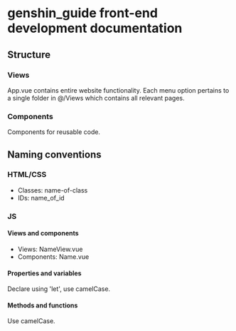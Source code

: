 # genshin_guide front-end development documentation

## Structure

### Views
App.vue contains entire website functionality.
Each menu option pertains to a single folder in @/Views which contains all relevant pages.

### Components
Components for reusable code.

## Naming conventions

### HTML/CSS
- Classes: name-of-class
- IDs: name_of_id

### JS

#### Views and components
- Views: NameView.vue
- Components: Name.vue

#### Properties and variables
Declare using 'let', use camelCase. 

#### Methods and functions
Use camelCase.

